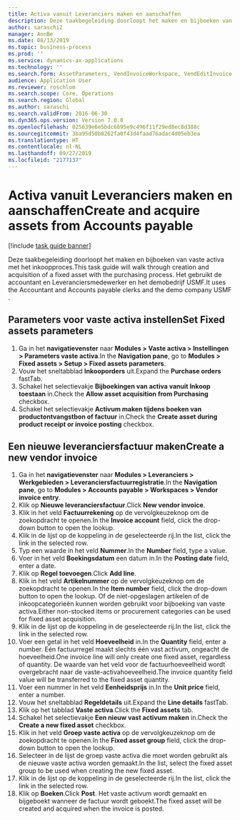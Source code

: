 ```yaml
---
title: Activa vanuit Leveranciers maken en aanschaffen
description: Deze taakbegeleiding doorloopt het maken en bijboeken van vaste activa met het inkoopproces.
author: saraschi2
manager: AnnBe
ms.date: 08/13/2019
ms.topic: business-process
ms.prod: ''
ms.service: dynamics-ax-applications
ms.technology: ''
ms.search.form: AssetParameters, VendInvoiceWorkspace, VendEditInvoice, VendTableLookup, InventItemIdLookupSimple, AssetTable
audience: Application User
ms.reviewer: roschlom
ms.search.scope: Core, Operations
ms.search.region: Global
ms.author: saraschi
ms.search.validFrom: 2016-06-30
ms.dyn365.ops.version: Version 7.0.0
ms.openlocfilehash: 025639e6e5bdc6b95e9c496f11f29ed8ec8d388c
ms.sourcegitcommit: 3ba95d50b8262fa0f43d4faad76adac4d05eb3ea
ms.translationtype: HT
ms.contentlocale: nl-NL
ms.lasthandoff: 09/27/2019
ms.locfileid: "2177137"
---
```

# <a name="create-and-acquire-assets-from-accounts-payable"></a><span data-ttu-id="f311a-103">Activa vanuit Leveranciers maken en aanschaffen</span><span class="sxs-lookup"><span data-stu-id="f311a-103">Create and acquire assets from Accounts payable</span></span>

[!include [task guide banner](../../includes/task-guide-banner.md)]

<span data-ttu-id="f311a-104">Deze taakbegeleiding doorloopt het maken en bijboeken van vaste activa met het inkoopproces.</span><span class="sxs-lookup"><span data-stu-id="f311a-104">This task guide will walk through creation and acquisition of a fixed asset with the purchasing process.</span></span>  <span data-ttu-id="f311a-105">Het gebruikt de accountant en Leveranciersmedewerker en het demobedrijf USMF.</span><span class="sxs-lookup"><span data-stu-id="f311a-105">It uses the Accountant and Accounts payable clerks and the demo company USMF .</span></span>


## <a name="set-fixed-assets-parameters"></a><span data-ttu-id="f311a-106">Parameters voor vaste activa instellen</span><span class="sxs-lookup"><span data-stu-id="f311a-106">Set Fixed assets parameters</span></span>
1. <span data-ttu-id="f311a-107">Ga in het **navigatievenster** naar **Modules > Vaste activa > Instellingen > Parameters vaste activa**.</span><span class="sxs-lookup"><span data-stu-id="f311a-107">In the **Navigation pane**, go to **Modules > Fixed assets > Setup > Fixed assets parameters**.</span></span>
2. <span data-ttu-id="f311a-108">Vouw het sneltabblad **Inkooporders** uit.</span><span class="sxs-lookup"><span data-stu-id="f311a-108">Expand the **Purchase orders** fastTab.</span></span>
3. <span data-ttu-id="f311a-109">Schakel het selectievakje **Bijboekingen van activa vanuit Inkoop toestaan** in.</span><span class="sxs-lookup"><span data-stu-id="f311a-109">Check the **Allow asset acquisition from Purchasing** checkbox.</span></span>
4. <span data-ttu-id="f311a-110">Schakel het selectievakje **Activum maken tijdens boeken van productontvangstbon of factuur** in.</span><span class="sxs-lookup"><span data-stu-id="f311a-110">Check the **Create asset during product receipt or invoice posting** checkbox.</span></span>

## <a name="create-a-new-vendor-invoice"></a><span data-ttu-id="f311a-111">Een nieuwe leveranciersfactuur maken</span><span class="sxs-lookup"><span data-stu-id="f311a-111">Create a new vendor invoice</span></span>
1. <span data-ttu-id="f311a-112">Ga in het **navigatievenster** naar **Modules > Leveranciers > Werkgebieden > Leveranciersfactuurregistratie**.</span><span class="sxs-lookup"><span data-stu-id="f311a-112">In the **Navigation pane**, go to **Modules > Accounts payable > Workspaces > Vendor invoice entry**.</span></span>
2. <span data-ttu-id="f311a-113">Klik op **Nieuwe leveranciersfactuur**.</span><span class="sxs-lookup"><span data-stu-id="f311a-113">Click **New vendor invoice**.</span></span>
3. <span data-ttu-id="f311a-114">Klik in het veld **Factuurrekening** op de vervolgkeuzeknop om de zoekopdracht te openen.</span><span class="sxs-lookup"><span data-stu-id="f311a-114">In the **Invoice account** field, click the drop-down button to open the lookup.</span></span>
4. <span data-ttu-id="f311a-115">Klik in de lijst op de koppeling in de geselecteerde rij.</span><span class="sxs-lookup"><span data-stu-id="f311a-115">In the list, click the link in the selected row.</span></span>
5. <span data-ttu-id="f311a-116">Typ een waarde in het veld **Nummer**.</span><span class="sxs-lookup"><span data-stu-id="f311a-116">In the **Number** field, type a value.</span></span>
6. <span data-ttu-id="f311a-117">Voer in het veld **Boekingsdatum** een datum in.</span><span class="sxs-lookup"><span data-stu-id="f311a-117">In the **Posting date** field, enter a date.</span></span>
7. <span data-ttu-id="f311a-118">Klik op **Regel toevoegen**.</span><span class="sxs-lookup"><span data-stu-id="f311a-118">Click **Add line**.</span></span>
8. <span data-ttu-id="f311a-119">Klik in het veld **Artikelnummer** op de vervolgkeuzeknop om de zoekopdracht te openen.</span><span class="sxs-lookup"><span data-stu-id="f311a-119">In the **Item number** field, click the drop-down button to open the lookup.</span></span> <span data-ttu-id="f311a-120">Of de niet-opgeslagen artikelen of de inkoopcategorieën kunnen worden gebruikt voor bijboeking van vaste activa.</span><span class="sxs-lookup"><span data-stu-id="f311a-120">Either non-stocked items or procurement categories can be used for fixed asset acquisition.</span></span>  
9. <span data-ttu-id="f311a-121">Klik in de lijst op de koppeling in de geselecteerde rij.</span><span class="sxs-lookup"><span data-stu-id="f311a-121">In the list, click the link in the selected row.</span></span>
10. <span data-ttu-id="f311a-122">Voer een getal in het veld **Hoeveelheid** in.</span><span class="sxs-lookup"><span data-stu-id="f311a-122">In the **Quantity** field, enter a number.</span></span> <span data-ttu-id="f311a-123">Eén factuurregel maakt slechts één vast activum, ongeacht de hoeveelheid.</span><span class="sxs-lookup"><span data-stu-id="f311a-123">One invoice line will only create one fixed asset, regardless of quantity.</span></span> <span data-ttu-id="f311a-124">De waarde van het veld voor de factuurhoeveelheid wordt overgebracht naar de vaste-activahoeveelheid.</span><span class="sxs-lookup"><span data-stu-id="f311a-124">The invoice quantity field value will be transferred to the fixed asset quantity.</span></span>  
11. <span data-ttu-id="f311a-125">Voer een nummer in het veld **Eenheidsprijs** in.</span><span class="sxs-lookup"><span data-stu-id="f311a-125">In the **Unit price** field, enter a number.</span></span>
12. <span data-ttu-id="f311a-126">Vouw het sneltabblad **Regeldetails** uit.</span><span class="sxs-lookup"><span data-stu-id="f311a-126">Expand the **Line details** fastTab.</span></span>
13. <span data-ttu-id="f311a-127">Klik op het tabblad **Vaste activa**.</span><span class="sxs-lookup"><span data-stu-id="f311a-127">Click the **Fixed assets** tab.</span></span>
14. <span data-ttu-id="f311a-128">Schakel het selectievakje **Een nieuw vast activum maken** in.</span><span class="sxs-lookup"><span data-stu-id="f311a-128">Check the **Create a new fixed asset** checkbox.</span></span>
15. <span data-ttu-id="f311a-129">Klik in het veld **Groep vaste activa** op de vervolgkeuzeknop om de zoekopdracht te openen.</span><span class="sxs-lookup"><span data-stu-id="f311a-129">In the **Fixed asset group** field, click the drop-down button to open the lookup.</span></span>
16. <span data-ttu-id="f311a-130">Selecteer in de lijst de groep vaste activa die moet worden gebruikt als de nieuwe vaste activa worden gemaakt.</span><span class="sxs-lookup"><span data-stu-id="f311a-130">In the list, select the fixed asset group to be used when creating the new fixed asset.</span></span>
17. <span data-ttu-id="f311a-131">Klik in de lijst op de koppeling in de geselecteerde rij.</span><span class="sxs-lookup"><span data-stu-id="f311a-131">In the list, click the link in the selected row.</span></span>
18. <span data-ttu-id="f311a-132">Klik op **Boeken**.</span><span class="sxs-lookup"><span data-stu-id="f311a-132">Click **Post**.</span></span> <span data-ttu-id="f311a-133">Het vaste activum wordt gemaakt en bijgeboekt wanneer de factuur wordt geboekt.</span><span class="sxs-lookup"><span data-stu-id="f311a-133">The fixed asset will be created and acquired when the invoice is posted.</span></span>  

